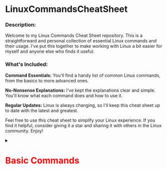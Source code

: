 # LinuxCommandsCheatSheet
### Description:
Welcome to my Linux Commands Cheat Sheet repository. This is a straightforward and personal collection of essential Linux commands and their usage. I've put this together to make working with Linux a bit easier for myself and anyone else who finds it useful.

### What's Included:

**Command Essentials:** You'll find a handy list of common Linux commands, from the basics to more advanced ones.

**No-Nonsense Explanations:** I've kept the explanations clear and simple. You'll know what each command does and how to use it.

**Regular Updates:** Linux is always changing, so I'll keep this cheat sheet up to date with the latest and greatest.

Feel free to use this cheat sheet to simplify your Linux experience. If you find it helpful, consider giving it a star and sharing it with others in the Linux community. Enjoy!

<details>
<summary><h1 style="color:red">Basic Commands<h1></h1></summary>

**1. ls - List Files and Directories:**

**ls:** Lists files and directories in the current directory.  
**ls -l:** Lists files and directories in long format, showing details like permissions, owner, size, and modification date.  
**ls -a:** Lists all files, including hidden files (those starting with a dot .).  
**ls -R:** Lists files in sub-directories as well.  

</details>
